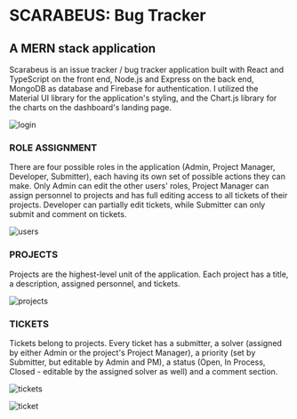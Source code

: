 # SCARABEUS: Bug Tracker

## A MERN stack application

Scarabeus is an issue tracker / bug tracker application built with React and TypeScript on the front end, Node.js and Express on the back end, MongoDB as database and Firebase for authentication. I utilized the Material UI library for the application's styling, and the Chart.js library for the charts on the dashboard's landing page.

![login](https://user-images.githubusercontent.com/96293671/175386441-887c55bf-4174-4199-b9a4-1c633b923a2b.png)

### ROLE ASSIGNMENT

There are four possible roles in the application (Admin, Project Manager, Developer, Submitter), each having its own set of possible actions they can make. Only Admin can edit the other users' roles, Project Manager can assign personnel to projects and has full editing access to all tickets of their projects. Developer can partially edit tickets, while Submitter can only submit and comment on tickets.

![users](https://user-images.githubusercontent.com/96293671/175389247-41834fb6-03d9-4093-9a90-76b432edd4fe.png)

### PROJECTS

Projects are the highest-level unit of the application. Each project has a title, a description, assigned personnel, and tickets.

![projects](https://user-images.githubusercontent.com/96293671/175389339-8aa73c66-f15b-4644-af73-e86512284b48.png)

### TICKETS

Tickets belong to projects. Every ticket has a submitter, a solver (assigned by either Admin or the project's Project Manager), a priority (set by Submitter, but editable by Admin and PM), a status (Open, In Process, Closed - editable by the assigned solver as well) and a comment section.

![tickets](https://user-images.githubusercontent.com/96293671/175389518-667513e3-2cf4-42b9-a889-dc48f2b51478.png)

![ticket](https://user-images.githubusercontent.com/96293671/175389640-d9f61e6a-a8c9-43a1-baa0-331b9853a6b6.png)
